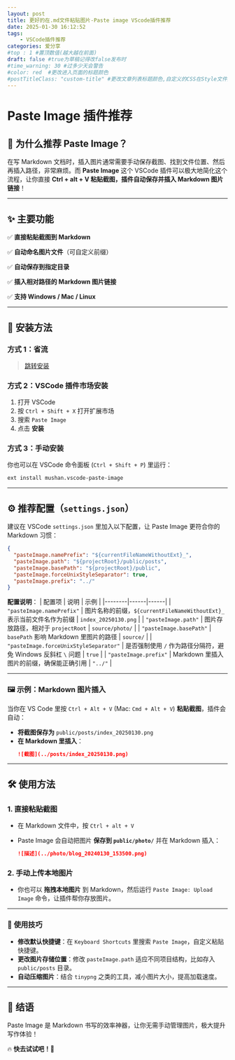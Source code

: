 ```yaml
---
layout: post
title: 更好的在.md文件粘贴图片-Paste image VScode插件推荐
date: 2025-01-30 16:12:52
tags: 
    - VSCode插件推荐
categories: 爱分享
#top : 1 #置顶数值(越大越在前面)
draft: false #true为草稿记得改false发布时
#time_warning: 30 #过多少天会警告
#color: red  #更改进入页面的标题颜色
#postTitleClass: "custom-title" #更改文章列表标题颜色,自定义的CSS在Style文件夹里index.scss
---
```


# Paste Image 插件推荐

## 📌 为什么推荐 Paste Image？

在写 Markdown 文档时，插入图片通常需要手动保存截图、找到文件位置、然后再插入路径，非常麻烦。而 **Paste Image** 这个 VSCode 插件可以极大地简化这个流程，让你直接 **Ctrl + alt + V 粘贴截图，插件自动保存并插入 Markdown 图片链接**！

---

## ✨ 主要功能

✅ **直接粘贴截图到 Markdown**

✅ **自动命名图片文件**（可自定义前缀）

✅ **自动保存到指定目录**

✅ **插入相对路径的 Markdown 图片链接**

✅ **支持 Windows / Mac / Linux**

---

## 🔧 安装方法

### **方式 1：省流**

>[跳转安装](https://marketplace.visualstudio.com/items?itemName=mushan.vscode-paste-image)

### **方式 2：VSCode 插件市场安装**

1. 打开 VSCode
2. 按 `Ctrl + Shift + X` 打开扩展市场
3. 搜索 `Paste Image`
4. 点击 **安装**

### **方式 3：手动安装**

你也可以在 VSCode 命令面板 (`Ctrl + Shift + P`) 里运行：

```sh
ext install mushan.vscode-paste-image
```

---

## ⚙️ 推荐配置（`settings.json`）

建议在 VSCode `settings.json` 里加入以下配置，让 Paste Image 更符合你的 Markdown 习惯：

```json
{
  "pasteImage.namePrefix": "${currentFileNameWithoutExt}_",
  "pasteImage.path": "${projectRoot}/public/posts",
  "pasteImage.basePath": "${projectRoot}/public",
  "pasteImage.forceUnixStyleSeparator": true,
  "pasteImage.prefix": "../"
}
```

**配置说明**：
| 配置项 | 说明 | 示例 |
|--------|------|------|
| `"pasteImage.namePrefix"` | 图片名称的前缀，`${currentFileNameWithoutExt}_` 表示当前文件名作为前缀 | `index_20250130.png` |
| `"pasteImage.path"` | 图片存放路径，相对于 `projectRoot` | `source/photo/` |
| `"pasteImage.basePath"` | `basePath` 影响 Markdown 里图片的路径 | `source/` |
| `"pasteImage.forceUnixStyleSeparator"` | 是否强制使用 `/` 作为路径分隔符，避免 Windows 反斜杠 `\` 问题 | `true` |
| `"pasteImage.prefix"` | Markdown 里插入图片的前缀，确保能正确引用 | `"../"` |

---

### 🖼️ **示例：Markdown 图片插入**  
当你在 VS Code 里按 `Ctrl + Alt + V` (Mac: `Cmd + Alt + V`) **粘贴截图**，插件会自动：  
- **将截图保存为** `public/posts/index_20250130.png`  
- **在 Markdown 里插入**：
  ```md
  ![截图](../posts/index_20250130.png)
  ```

---

## 🛠 使用方法

### **1. 直接粘贴截图**

- 在 Markdown 文件中，按 `Ctrl + alt + V`
- Paste Image 会自动把图片 **保存到 `public/photo/`** 并在 Markdown 插入：
  
  ```markdown
  ![描述](../photo/blog_20240130_153500.png)
  ```

### **2. 手动上传本地图片**

- 你也可以 **拖拽本地图片** 到 Markdown，然后运行 `Paste Image: Upload Image` 命令，让插件帮你存放图片。

---

### 🚀 **使用技巧**  
- **修改默认快捷键**：在 `Keyboard Shortcuts` 里搜索 `Paste Image`，自定义粘贴快捷键。  
- **更改图片存储位置**：修改 `pasteImage.path` 适应不同项目结构，比如存入 `public/posts` 目录。  
- **自动压缩图片**：结合 `tinypng` 之类的工具，减小图片大小，提高加载速度。  

---

## 🚀 结语

Paste Image 是 Markdown 书写的效率神器，让你无需手动管理图片，极大提升写作体验！

🔥 **快去试试吧！🎉**

